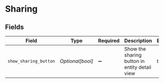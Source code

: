 # Sharing


## Fields

| Field                                         | Type                                          | Required                                      | Description                                   | Example                                       |
| --------------------------------------------- | --------------------------------------------- | --------------------------------------------- | --------------------------------------------- | --------------------------------------------- |
| `show_sharing_button`                         | *Optional[bool]*                              | :heavy_minus_sign:                            | Show the sharing button in entity detail view | true                                          |
